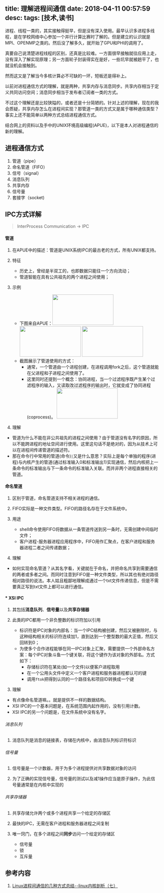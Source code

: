 title: 理解进程间通信
date: 2018-04-11 00:57:59
desc: 
tags: [技术,读书] 
---

进程、线程一类的，其实接触得挺早，但是没有深入使用。最早认识多进程多线程，是在学校网络中心参加一个并行计算比赛时了解的。但是建立的认识就是MPI、OPENMP之类的。然后没了解多久，就开始了GPU和PHI的调用了。

真要自己说清楚进程线程的区别，还真是比较难。一方面很早接触就往应用上走，没有深入了解实现原理；另一方面轮子封装得实在是好，一些坑早就被趟平了，也就没机会接触到。

然而这又是了解当今多核计算必不可缺的一环，短板还是得补上。

以前对进程通信方式的理解，就是两种，共享内存与消息同步。共享内存相当于定义共同访问空间；消息同步相当于发布者订阅者一类的方式。

不过这个理解还是比较狭隘的，或者还是十分简陋的。针对上述的理解，现在的我会质疑，共享内存怎么在进程间实现？那管道一类的方式又是属于哪种通信类型？事实上还不能简单以两种方式总结进程通信方式。

结合网上的资料以及手中的UNIX环境高级编程(APUE)，以下是本人对进程通信的新的理解。

<!-- more -->

## 进程通信方式
1. 管道（pipe）
2. 命名管道（FIFO）
3. 信号（signal）
4. 消息队列
5. 共享内存
6. 信号量
7. 套接字（socket)

## IPC方式详解
> InterProcess Communication -> IPC
#### 管道
1. 在APUE中的描述：管道是UNIX系统IPC的最古老的方式，所有UNIX都支持。

2. 特征
    * 历史上，曾经是半双工的，也即数据只能往一个方向流动；
    * 管道智能在具有公共祖先的两个进程之间使用；
    
3. 示例
    * 下图来自APUE：<img src="{% asset_path apue-ipc-01.png %}" alt="" width="200" height="100" /> <img src="{% asset_path apue-ipc-02.png %}" alt="" width="200" height="100" /> <img src="{% asset_path apue-ipc-03.png %}" alt="" width="200" height="100" />
    * 截图展示了管道使用的方式：
        * 通常，一个管道由一个进程创建，在进程调用fork之后，这个管道就能在父进程和子进程之间使用了。
        * 这里同时还提到一个概念：协同进程，当一个过滤程序既产生某个过滤程序的输入，又读取改过滤程序的输出时，它就变成了协同进程(coprocess)。 <img src="{% asset_path apue-ipc-04.png %}" alt="" width="200" height="100" />

4. 理解
* 管道为什么不能在非公共祖先的进程之间使用？由于管道没有名字的原因，所以不能跨进程的地址空间进行使用。这里这句话不是绝对的，因为从技术上可以在进程间传递管道的描述符。
* 那在命令行中常用的管道(命令)`|`又是什么意思？实际上是每个单独的程序(进程)与内核产生的管道(通过标准输入0和标准输出1)实现通信，然后内核把上一条命令的标准输出与下一条命令的标准输入关联。而并非两个进程直接相关的管道。

#### 命名管道
1. 区别于管道，命名管道支持不相关进程的通信。

2. FIFO实际是一种文件类型。FIFO的路径名存在于文件系统中。

3. 用途
    * shell命令使用FIFO将数据从一条管道传送到另一条时，无需创建中间临时文件；
    * 客户进程-服务器进程应用程序中，FIFO用作汇聚点，在客户进程和服务器进程二者之间传递数据；
    
4. 理解
* 如何实现命名管道？从其名字看，关键就在于命名，并把命名共享到需要通信的两者或多者之间。而同时注意到FIFO是一种文件类型，所以其也有绝对路径相对路径的说法。本人姑且粗鄙地理解成通过一个txt文件传递信息，但是不需要真正写到txt文件上都可以进行通信。


#### * XSI IPC
1. 其包括**消息队列**、**信号量**以及**共享存储器**

2. 此类的IPC都用一个非负整数的标识符加以引用
    * 标识符是IPC对象的内部名：当一个IPC结构被创建，然后又被删除时，与这种结构相关的标识符连续加1，直到达到一个整型数的最大正值，然后又回转到0；
    * 为使多个合作进程能够在同一IPC对象上汇聚，需要提供一个外部命名方案：每个IPC对象斗鱼一个键关联，将这个键作为该对象的外部名。方式如下：
        * 存储标识符在某处(如一个文件)以便客户进程取用
        * 在一个公用头文件中定义一个客户进程和服务器进程都认可的键
        * 调用`ftok`把得到认同的一个路径名和项目ID转换成一个键
        
3. 理解
* 有点像命名管道嘛。。就是提供不一样的数据结构。
* XSI IPC的一个基本问题是，在系统范围内起作用的，没有引用计数。
* XSI IPC的另一个问题是，在文件系统中没有名字。

###### 消息队列
1. 消息队列是消息的链接表，存储在内核中，由消息队列标识符标识

###### 信号量
1. 信号量是一个计数器，用于为多个进程提供对共享数据对象的访问

2. 为了正确的实现信号量，信号量的测试以及减1操作应当是原子操作，为此信号量通常是在内核中实现的

###### 共享存储器
1. 共享存储允许两个或多个进程共享一个给定的存储区

2. 最快的IPC，无需在客户进程和服务器进程之间复制

3. 唯一窍门，在多个进程之间**同步**访问一个给定的存储区
    * 信号量
    * 锁
    * 互斥量 





## 参考内容
1. [Linux进程间通信的几种方式总结--linux内核剖析（七）](https://blog.csdn.net/gatieme/article/details/50908749)